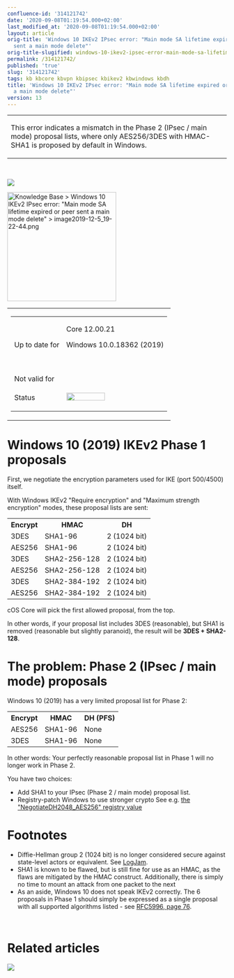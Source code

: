 ```yaml
---
confluence-id: '314121742'
date: '2020-09-08T01:19:54.000+02:00'
last_modified_at: '2020-09-08T01:19:54.000+02:00'
layout: article
orig-title: 'Windows 10 IKEv2 IPsec error: "Main mode SA lifetime expired or peer
  sent a main mode delete"'
orig-title-slugified: windows-10-ikev2-ipsec-error-main-mode-sa-lifetime-expired-or-peer-sent-a-main-mode-delete-
permalink: /314121742/
published: 'true'
slug: '314121742'
tags: kb kbcore kbvpn kbipsec kbikev2 kbwindows kbdh
title: 'Windows 10 IKEv2 IPsec error: "Main mode SA lifetime expired or peer sent
  a main mode delete"'
version: 13
---
```


<div class="contentLayout2">
<div class="columnLayout two-equal" data-layout="two-equal">
<div class="cell normal" data-type="normal">
<div class="innerCell">
<table class="wysiwyg-macro" data-macro-name="excerpt" data-macro-id="2a6e168f-b284-4015-a70f-5110bdc4ede8" data-macro-parameters="atlassian-macro-output-type=INLINE" data-macro-schema-version="1" style="background-image: url(/plugins/servlet/confluence/placeholder/macro-heading?definition=e2V4Y2VycHQ6YXRsYXNzaWFuLW1hY3JvLW91dHB1dC10eXBlPUlOTElORX0&amp;locale=en_GB&amp;version=2); background-repeat: no-repeat;" data-macro-body-type="RICH_TEXT"><tr><td class="wysiwyg-macro-body"><p>This error indicates a mismatch in the Phase 2 (IPsec / main mode) proposal lists, where only AES256/3DES with HMAC-SHA1 is proposed by default in Windows.</p></td></tr></table>
<p><br></p>
<p><img class="editor-inline-macro" src="/plugins/servlet/confluence/placeholder/macro?definition=e3RvY30&amp;locale=en_GB&amp;version=2" data-macro-name="toc" data-macro-id="b14ec6bf-c24f-4c52-ae96-1779f5f720df" data-macro-schema-version="1"></p>
<p><img class="confluence-embedded-image" height="250" confluence-query-params="effects=border-simple,shadow-kn" src="/download/attachments/314121742/image2019-12-5_19-22-44.png?version=1&amp;modificationDate=1575570163000&amp;api=v2&amp;effects=border-simple,shadow-kn" data-image-src="/download/attachments/314121742/image2019-12-5_19-22-44.png?version=1&amp;modificationDate=1575570163000&amp;api=v2" data-unresolved-comment-count="0" data-linked-resource-id="314121751" data-linked-resource-version="1" data-linked-resource-type="attachment" data-linked-resource-default-alias="image2019-12-5_19-22-44.png" data-base-url="http://wiki.clavister.com" data-linked-resource-content-type="image/png" data-linked-resource-container-id="314121742" data-linked-resource-container-version="13" title='Knowledge Base &gt; Windows 10 IKEv2 IPsec error: "Main mode SA lifetime expired or peer sent a main mode delete" &gt; image2019-12-5_19-22-44.png' data-location='Knowledge Base &gt; Windows 10 IKEv2 IPsec error: "Main mode SA lifetime expired or peer sent a main mode delete" &gt; image2019-12-5_19-22-44.png' data-image-height="326" data-image-width="472"></p>
</div>
</div>
<div class="cell normal" data-type="normal">
<div class="innerCell">
<table class="wysiwyg-macro" data-macro-name="details" data-macro-id="d6c80c04-42e9-45c0-8446-1df87ed8ca22" data-macro-schema-version="1" style="background-image: url(/plugins/servlet/confluence/placeholder/macro-heading?definition=e2RldGFpbHN9&amp;locale=en_GB&amp;version=2); background-repeat: no-repeat;" data-macro-body-type="RICH_TEXT"><tr><td class="wysiwyg-macro-body"><table class="wrapped confluenceTable">
<colgroup> <col> <col> </colgroup>
<tbody>
<tr>
<td class="confluenceTd"><p>Up to date for</p></td>
<td class="confluenceTd">
<p>Core 12.00.21</p>
<p>Windows 10.0.18362 (2019)</p>
<p><br></p>
</td>
</tr>
<tr>
<td colspan="1" class="confluenceTd">Not valid for</td>
<td colspan="1" class="confluenceTd"></td>
</tr>
<tr>
<td colspan="1" class="confluenceTd">Status</td>
<td colspan="1" class="confluenceTd"><div class="content-wrapper"><p><img class="editor-inline-macro" height="18" width="88" src="/plugins/servlet/status-macro/placeholder?title=OK&amp;colour=Green" data-macro-name="status" data-macro-id="000e7e8f-43e7-42ba-90a3-a0bc34ddfd27" data-macro-parameters="colour=Green|title=OK" data-macro-schema-version="1"> </p></div></td>
</tr>
</tbody>
</table></td></tr></table>
</div>
</div>
</div>
<div class="columnLayout single" data-layout="single">
<div class="cell normal" data-type="normal">
<div class="innerCell">
<h1>Windows 10 (2019) IKEv2 Phase 1 proposals</h1>
<p>First, we negotiate the encryption parameters used for IKE (port 500/4500) itself.</p>
<p>With Windows IKEv2 "Require encryption" and "Maximum strength encryption" modes, these proposal lists are sent:</p>
<table class="wrapped confluenceTable">
<colgroup>
<col>
<col>
<col>
</colgroup>
<tbody>
<tr>
<th class="confluenceTh">Encrypt</th>
<th class="confluenceTh">HMAC</th>
<th colspan="1" class="confluenceTh">DH</th>
</tr>
<tr>
<td class="confluenceTd">3DES</td>
<td class="confluenceTd">SHA1-96</td>
<td colspan="1" class="confluenceTd">2 (1024 bit)</td>
</tr>
<tr>
<td class="confluenceTd">AES256</td>
<td class="confluenceTd">SHA1-96</td>
<td colspan="1" class="confluenceTd">2 (1024 bit)</td>
</tr>
<tr>
<td class="confluenceTd">3DES</td>
<td class="confluenceTd">SHA2-256-128</td>
<td colspan="1" class="confluenceTd">2 (1024 bit)</td>
</tr>
<tr>
<td colspan="1" class="confluenceTd">AES256</td>
<td colspan="1" class="confluenceTd">SHA2-256-128</td>
<td colspan="1" class="confluenceTd">2 (1024 bit)</td>
</tr>
<tr>
<td colspan="1" class="confluenceTd">3DES</td>
<td colspan="1" class="confluenceTd">SHA2-384-192</td>
<td colspan="1" class="confluenceTd">2 (1024 bit)</td>
</tr>
<tr>
<td colspan="1" class="confluenceTd">AES256</td>
<td colspan="1" class="confluenceTd">SHA2-384-192</td>
<td colspan="1" class="confluenceTd">2 (1024 bit)</td>
</tr>
</tbody>
</table>
<p>cOS Core will pick the first allowed proposal, from the top.</p>
<p>In other words, if your proposal list includes 3DES (reasonable), but SHA1 is removed (reasonable but slightly paranoid), the result will be <strong>3DES + SHA2-128</strong>.</p>
<h1>The problem: Phase 2 (IPsec / main mode) proposals</h1>
<p>Windows 10 (2019) has a very limited proposal list for Phase 2:</p>
<table class="wrapped confluenceTable">
<colgroup>
<col>
<col>
<col>
</colgroup>
<tbody>
<tr>
<th class="confluenceTh">Encrypt</th>
<th class="confluenceTh">HMAC</th>
<th colspan="1" class="confluenceTh">DH (PFS)</th>
</tr>
<tr>
<td class="confluenceTd">AES256</td>
<td class="confluenceTd">SHA1-96</td>
<td colspan="1" class="confluenceTd">None</td>
</tr>
<tr>
<td class="confluenceTd">3DES</td>
<td class="confluenceTd">SHA1-96</td>
<td colspan="1" class="confluenceTd">None</td>
</tr>
</tbody>
</table>
<p>In other words: Your perfectly reasonable proposal list in Phase 1 will no longer work in Phase 2.</p>
<p>You have two choices:</p>
<ul>
<li>Add SHA1 to your IPsec (Phase 2 / main mode) proposal list.</li>
<li>Registry-patch Windows to use stronger crypto See e.g. <a href="https://duckduckgo.com/?q=NegotiateDH2048_AES256">the "NegotiateDH2048_AES256" registry value<br></a>
</li>
</ul>
<h1>Footnotes</h1>
<ul>
<li>Diffie-Hellman group 2 (1024 bit) is no longer considered secure against state-level actors or equivalent. See <a class="confluence-link createlink" href="/pages/createpage.action?spaceKey=KB&amp;title=LogJam&amp;linkCreation=true&amp;fromPageId=314121742" data-content-title="LogJam">LogJam</a>.</li>
<li>SHA1 is known to be flawed, but is still fine for use as an HMAC, as the flaws are mitigated by the HMAC construct. Additionally, there is simply no time to mount an attack from one packet to the next</li>
<li>As an aside, Windows 10 does not speak IKEv2 correctly. The 6 proposals in Phase 1 should simply be expressed as a single proposal with all supported algorithms listed - see <a href="https://tools.ietf.org/html/rfc5996#section-3.3">RFC5996, page 76</a>.</li>
</ul>
<p><br></p>
</div>
</div>
</div>
<div class="columnLayout single" data-layout="single">
<div class="cell normal" data-type="normal">
<div class="innerCell">
<h1>Related articles</h1>
<p><img class="editor-inline-macro" src="/plugins/servlet/confluence/placeholder/macro?definition=e2NvbnRlbnRieWxhYmVsOnNvcnQ9bW9kaWZpZWR8ZXhjZXJwdFR5cGU9cmljaCBjb250ZW50fGNxbD1sYWJlbCBpbiAoImtiaWtldjIiLCJrYndpbmRvd3MiLCJrYmRoIikgYW5kIHR5cGUgPSAicGFnZSJ9&amp;locale=en_GB&amp;version=2" data-macro-name="contentbylabel" data-macro-id="b00c8c16-b965-4566-8971-d4ac5469fdf8" data-macro-parameters='cql=label in ("kbikev2","kbwindows","kbdh") and type \= "page"|excerptType=rich content|sort=modified' data-macro-schema-version="3"></p>
<p><br></p>
<p><br></p>
</div>
</div>
</div>
</div>